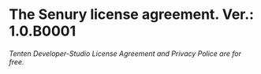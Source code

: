 # The Senury license agreement. Ver.: 1.0.B0001
###### Tenten Developer-Studio License Agreement and Privacy Police are for free.
